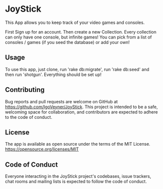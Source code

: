 # JoyStick
This App allows you to keep track of your video games and consoles.

First Sign up for an account.
Then create a new Collection. Every collection can only have one console, but infinite games!
You can pick from a list of consoles / games (if you seed the database) or add your own!

## Usage
To use this app, just clone, run 'rake db:migrate', run 'rake db:seed' and then run 'shotgun'. Everything should be set up!

## Contributing
Bug reports and pull requests are welcome on GitHub at https://github.com/IgoVeyner/JoyStick. This project is intended to be a safe, welcoming space for collaboration, and contributors are expected to adhere to the code of conduct.

## License
The app is available as open source under the terms of the MIT License. https://opensource.org/licenses/MIT

## Code of Conduct
Everyone interacting in the JoyStick project's codebases, issue trackers, chat rooms and mailing lists is expected to follow the code of conduct.